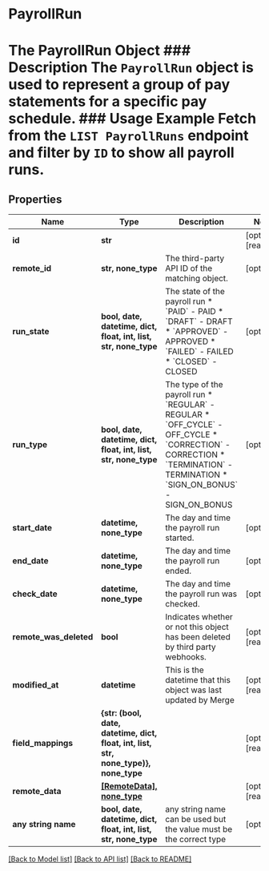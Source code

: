 # PayrollRun

# The PayrollRun Object ### Description The `PayrollRun` object is used to represent a group of pay statements for a specific pay schedule.  ### Usage Example Fetch from the `LIST PayrollRuns` endpoint and filter by `ID` to show all payroll runs.

## Properties
Name | Type | Description | Notes
------------ | ------------- | ------------- | -------------
**id** | **str** |  | [optional] [readonly] 
**remote_id** | **str, none_type** | The third-party API ID of the matching object. | [optional] 
**run_state** | **bool, date, datetime, dict, float, int, list, str, none_type** | The state of the payroll run  * &#x60;PAID&#x60; - PAID * &#x60;DRAFT&#x60; - DRAFT * &#x60;APPROVED&#x60; - APPROVED * &#x60;FAILED&#x60; - FAILED * &#x60;CLOSED&#x60; - CLOSED | [optional] 
**run_type** | **bool, date, datetime, dict, float, int, list, str, none_type** | The type of the payroll run  * &#x60;REGULAR&#x60; - REGULAR * &#x60;OFF_CYCLE&#x60; - OFF_CYCLE * &#x60;CORRECTION&#x60; - CORRECTION * &#x60;TERMINATION&#x60; - TERMINATION * &#x60;SIGN_ON_BONUS&#x60; - SIGN_ON_BONUS | [optional] 
**start_date** | **datetime, none_type** | The day and time the payroll run started. | [optional] 
**end_date** | **datetime, none_type** | The day and time the payroll run ended. | [optional] 
**check_date** | **datetime, none_type** | The day and time the payroll run was checked. | [optional] 
**remote_was_deleted** | **bool** | Indicates whether or not this object has been deleted by third party webhooks. | [optional] [readonly] 
**modified_at** | **datetime** | This is the datetime that this object was last updated by Merge | [optional] [readonly] 
**field_mappings** | **{str: (bool, date, datetime, dict, float, int, list, str, none_type)}, none_type** |  | [optional] [readonly] 
**remote_data** | [**[RemoteData], none_type**](RemoteData.md) |  | [optional] [readonly] 
**any string name** | **bool, date, datetime, dict, float, int, list, str, none_type** | any string name can be used but the value must be the correct type | [optional]

[[Back to Model list]](../README.md#documentation-for-models) [[Back to API list]](../README.md#documentation-for-api-endpoints) [[Back to README]](../README.md)


